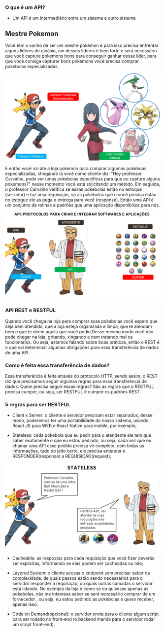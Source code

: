 ### O que é um API? 

* Um API é um intermediário entre um sistema e outro sistema

## Mestre Pokemon

Você tem o sonho de ser um mestre pokémon e para isso precisa enfrentar alguns líderes de ginásio, um desses líderes é bem forte e será necessário que você capture pokemons bons para conseguir ganhar desse líder, para que você consiga capturar bons pokemons você precisa comprar pokebolas especializadas.

<img src="images/img1.png" alt="ash-e-sabrina">

E então você vai até a loja pokemon para comprar algumas pokeboas especializadas,
chegando lá você como cliente diz: "Hey professor Carvalho, pode ver umas pokebolas especificas para que eu capture alguns pokemons?" nesse momento você está solicitando um método. Em seguida, o professor Carvalho verifica se essas pokebolas estão no estoque (servidor) e faz uma requisição, se as pokebolas que o você precisa estão no estoque ele as pega e entrega para você (response). Então uma API é um conjunto de rotinas e padrões que uma aplicação disponibiliza para nós.

<img src="images/img2.png" alt="ash-na-loja">

### API REST e RESTFUL

Quando você chega na loja para comprar suas pokebolas você espera que seja bem atendido, que a loja esteja organizada e limpa, que te atendam bem e que te deem aquilo que você pediu.Desse mesmo modo você não pode chegar na loja, gritando, xingando e nem tratando mal os funcionários. Ou seja, estamos falando sobre boas práticas, então o REST é o que vai determinar algumas obrigações para essa transferência de dados de uma API.

### Como é feita essa transferência de dados?

Essa transferência é feita através do protocolo HTTP, sendo assim, o REST diz que precisamos seguir algumas regras para essa transferência de dados. Quem precisa seguir essas regras? São as regras que o RESTFUL precisa cumprir, ou seja, ser RESTFUL é cumprir os padrões REST.


### 5 regras para ser RESTFUL

* Client x Server: o cliente e servidor precisam estar separados, desse modo, poderemos ter uma portabilidade do nosso sistema, usando React JS para WEB e React Native para mobile, por exemplo;

* Stateless: cada pokebola que eu pedir para o atendente ele tem que saber exatamente o que eu estou pedindo, ou seja, cada vez que eu chamar uma API esse pedido precisa vir completo, com todas as informações, tudo do jeito certo, ele precisa entender e RESPONDER(response) a REQUISIÇÃO(request);

<img src="images/img3.png" alt="ash-na-loja" width="700px">


* Cacheable: as respostas para cada requisição que você fizer deverão ser explicitas, informando se elas podem ser cacheadas ou não;


* Layered System: o cliente acessa o endpoint sem  precisar saber da complexidade, de quais passos estão sendo necessários para o servidor responder a requisição, ou quais outras camadas o servidor está lidando. No exemplo da loja é como se eu quisesse apenas as pokebolas, não me interessa saber se será necessário comprar de um fornecedor , ou seja, eu estou pedindo as pokebolas e quero receber, apenas isso;


* Code on Demand(opcional): o servidor envia para o cliente algum script para ser rodado no front-end (o backend manda para o servidor rodar um script front-end).







